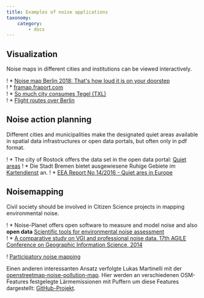 ```yaml
---
title: Examples of noise applications
taxonomy:
    category:
        - docs
---
```


## Visualization

Noise maps in different cities and institutions can be viewed interactively.

! * [Noise map Berlin 2018: That's how loud it is on your doorstep](https://interaktiv.morgenpost.de/laermkarte-berlin/) <br>
! * [framap.fraport.com](http://framap.fraport.de/aimPort/ISFL/Modul_Gis/main.aspx?AID=ISFL2&STY=6) <br>
! * [So much city consumes Tegel (TXL)](https://digitalpresent.tagesspiegel.de/txl) <br>
! * [Flight routes over Berlin](https://digitalpresent.tagesspiegel.de/flugrouten)

## Noise action planning

Different cities and municipalities make the designated quiet areas available in spatial data infrastructures or open data portals, but often only in pdf format.

! * The city of Rostock offers the data set in the open data portal: [Quiet areas](https://www.opendata-hro.de/dataset/ruhige_gebiete)
! * Die Stadt Bremen bietet ausgewiesene Ruhige Gebiete im [Kartendienst](https://metaver.de/kartendienste?layers=eed0276a46a37cae5aa65a23afdbf252&lang=de&topic=themen&bgLayer=webatlasde_light&E=481010.32&N=5889582.39&zoom=7) an.
! * [EEA Report No 14/2016 - Quiet ares in Europe](https://www.eea.europa.eu/publications/quiet-areas-in-europe)


## Noisemapping

Civil society should be involved in Citizen Science projects in mapping environmental noise.

! * Noise-Planet offers open software to measure and model noise and also **open data** [Scientific tools for environmental noise assessment](http://noise-planet.org) <br>
! * [A comparative study on VGI and professional noise data. 17th AGILE Conference on Geographic Information Science, 2014](https://www.researchgate.net/publication/263007263_A_comparative_study_on_VGI_and_professional_noise_data)

! [Participatory noise mapping](https://www.researchgate.net/publication/228479297_Participatory_noise_mapping) <br>

Einen anderen interessanten Ansatz verfolgte Lukas Martinelli mit der [openstreetmap-noise-pollution-map](http://lukasmartinelli.ch/gis/2016/04/03/openstreetmap-noise-pollution-map.html). Hier werden an verschiedenen OSM-Features festgelegte Lärmemissionen mit Puffern um diese Features dargestellt: [GitHub-Projekt](https://github.com/lukasmartinelli/osm-noise-pollution). 

